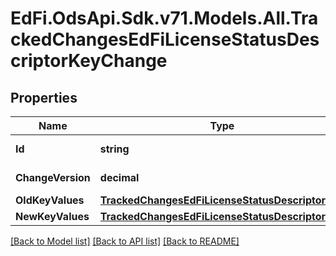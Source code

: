 # EdFi.OdsApi.Sdk.v71.Models.All.TrackedChangesEdFiLicenseStatusDescriptorKeyChange

## Properties

Name | Type | Description | Notes
------------ | ------------- | ------------- | -------------
**Id** | **string** | Resource identifier | [optional] 
**ChangeVersion** | **decimal** | Change version | [optional] 
**OldKeyValues** | [**TrackedChangesEdFiLicenseStatusDescriptorKey**](TrackedChangesEdFiLicenseStatusDescriptorKey.md) |  | [optional] 
**NewKeyValues** | [**TrackedChangesEdFiLicenseStatusDescriptorKey**](TrackedChangesEdFiLicenseStatusDescriptorKey.md) |  | [optional] 

[[Back to Model list]](../../README.md#documentation-for-models) [[Back to API list]](../../README.md#documentation-for-api-endpoints) [[Back to README]](../../README.md)

